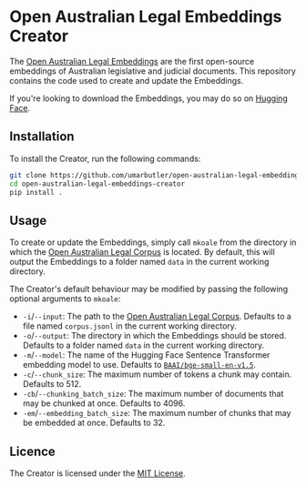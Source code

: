 # Open Australian Legal Embeddings Creator
The [Open Australian Legal Embeddings](https://huggingface.co/datasets/umarbutler/open-australian-legal-embeddings) are the first open-source embeddings of Australian legislative and judicial documents. This repository contains the code used to create and update the Embeddings.

If you're looking to download the Embeddings, you may do so on [Hugging Face](https://huggingface.co/datasets/umarbutler/open-australian-legal-embeddings).

## Installation
To install the Creator, run the following commands:
```bash
git clone https://github.com/umarbutler/open-australian-legal-embeddings-creator.git
cd open-australian-legal-embeddings-creator
pip install .
```

## Usage
To create or update the Embeddings, simply call `mkoale` from the directory in which the [Open Australian Legal Corpus](https://huggingface.co/datasets/umarbutler/open-australian-legal-corpus) is located. By default, this will output the Embeddings to a folder named `data` in the current working directory.

The Creator's default behaviour may be modified by passing the following optional arguments to `mkoale`:
* `-i`/`--input`: The path to the [Open Australian Legal Corpus](https://huggingface.co/datasets/umarbutler/open-australian-legal-corpus). Defaults to a file named `corpus.jsonl` in the current working directory.
* `-o`/`--output`: The directory in which the Embeddings should be stored. Defaults to a folder named `data` in the current working directory.
* `-m`/`--model`: The name of the Hugging Face Sentence Transformer embedding model to use. Defaults to [`BAAI/bge-small-en-v1.5`](https://huggingface.co/BAAI/bge-small-en-v1.5).
* `-c`/`--chunk_size`: The maximum number of tokens a chunk may contain. Defaults to 512.
* `-cb`/`--chunking_batch_size`: The maximum number of documents that may be chunked at once. Defaults to 4096.
* `-em`/`--embedding_batch_size`: The maximum number of chunks that may be embedded at once. Defaults to 32.

## Licence
The Creator is licensed under the [MIT License](LICENCE).